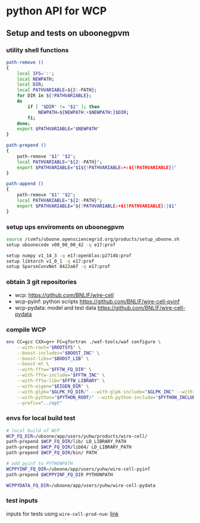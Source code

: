 # python API for WCP

## Setup and tests on uboonegpvm

### utility shell functions

```bash
path-remove ()
{
    local IFS=':';
    local NEWPATH;
    local DIR;
    local PATHVARIABLE=${2:-PATH};
    for DIR in ${!PATHVARIABLE};
    do  
        if [ "$DIR" != "$1" ]; then
            NEWPATH=${NEWPATH:+$NEWPATH:}$DIR;
        fi;
    done;
    export $PATHVARIABLE="$NEWPATH"
}

path-prepend ()
{
    path-remove "$1" "$2";
    local PATHVARIABLE="${2:-PATH}";
    export $PATHVARIABLE="$1${!PATHVARIABLE:+:${!PATHVARIABLE}}"
}

path-append ()
{
    path-remove "$1" "$2";
    local PATHVARIABLE="${2:-PATH}";
    export $PATHVARIABLE="${!PATHVARIABLE:+${!PATHVARIABLE}:}$1"
}
```

### setup ups enviroments on uboonegpvm

```bash
source /cvmfs/uboone.opensciencegrid.org/products/setup_uboone.sh
setup uboonecode v08_00_00_42 -q e17:prof

setup numpy v1_14_3 -q e17:openblas:p2714b:prof
setup libtorch v1_0_1 -q e17:prof
setup SparseConvNet 8422a6f -q e17:prof
```

### obtain 3 git repositories

- wcp: https://github.com/BNLIF/wire-cell
- wcp-pyinf: python scripts https://github.com/BNLIF/wire-cell-pyinf
- wcp-pydata: model and test data https://github.com/BNLIF/wire-cell-pydata

### compile WCP

```bash
env CC=gcc CXX=g++ FC=gfortran ./waf-tools/waf configure \
    --with-root="$ROOTSYS" \
    --boost-includes="$BOOST_INC" \
    --boost-libs="$BOOST_LIB" \
    --boost-mt \
    --with-fftw="$FFTW_FQ_DIR" \
    --with-fftw-include="$FFTW_INC" \
    --with-fftw-lib="$FFTW_LIBRARY" \
    --with-eigen="$EIGEN_DIR" \
    --with-glpk="$GLPK_FQ_DIR/" --with-glpk-include="$GLPK_INC" --with-glpk-lib="$GLPK_LIB" \
    --with-python="$PYTHON_ROOT/" --with-python-include="$PYTHON_INCLUDE" --with-python-lib="$PYTHON_LIB" \
    --prefix="../opt"
```

### envs for local build test

```bash
# local build of WCP
WCP_FQ_DIR=/uboone/app/users/yuhw/products/wire-cell/
path-prepend $WCP_FQ_DIR/lib/ LD_LIBRARY_PATH
path-prepend $WCP_FQ_DIR/lib64/ LD_LIBRARY_PATH
path-prepend $WCP_FQ_DIR/bin/ PATH

# add pyinf to PYTHONPATH
WCPPYINF_FQ_DIR=/uboone/app/users/yuhw/wire-cell-pyinf
path-prepend $WCPPYINF_FQ_DIR PYTHONPATH

WCPPYDATA_FQ_DIR=/uboone/app/users/yuhw/wire-cell-pydata
```

### test inputs

inputs for tests using `wire-cell-prod-nue`: [link](https://www.phy.bnl.gov/~yuhw/nue-cc-production/nue-dl-test/)



